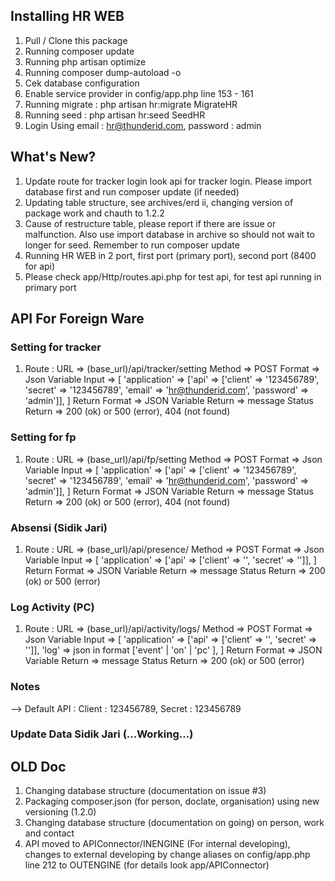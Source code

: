 ## Installing HR WEB

1. Pull / Clone this package
2. Running composer update
3. Running php artisan optimize
4. Running composer dump-autoload -o
5. Cek database configuration
6. Enable service provider in config/app.php line 153 - 161
7. Running migrate : php artisan hr:migrate MigrateHR
8. Running seed : php artisan hr:seed SeedHR
9. Login Using email : hr@thunderid.com, password : admin

## What's New?
1. Update route for tracker login look api for tracker login. Please import database first and run composer update (if needed)
2. Updating table structure, see archives/erd ii, changing version of package work and chauth to 1.2.2
3. Cause of restructure table, please report if there are issue or malfunction. Also use import database in archive so should not wait to longer for seed. Remember to run composer update
4. Running HR WEB in 2 port, first port (primary port), second port (8400 for api)
5. Please check app/Http/routes.api.php for test api, for test api running in primary port

## 	API For Foreign Ware
### Setting for tracker
1. Route : 
			URL 			=> (base_url)/api/tracker/setting
			Method			=> POST
			Format 			=> Json
			Variable Input 	=> 
								[
									'application'	=> ['api' => ['client' => '123456789', 'secret' => '123456789', 'email' => 'hr@thunderid.com', 'password' => 'admin']],
								]
			Return Format 	=> JSON
			Variable Return	=> message
			Status Return 	=> 200 (ok) or 500 (error), 404 (not found)

### Setting for fp
1. Route : 
			URL 			=> (base_url)/api/fp/setting
			Method			=> POST
			Format 			=> Json
			Variable Input 	=> 
								[
									'application'	=> ['api' => ['client' => '123456789', 'secret' => '123456789', 'email' => 'hr@thunderid.com', 'password' => 'admin']],
								]
			Return Format 	=> JSON
			Variable Return	=> message
			Status Return 	=> 200 (ok) or 500 (error), 404 (not found)

### Absensi (Sidik Jari)
1. Route : 
			URL 			=> (base_url)/api/presence/
			Method			=> POST
			Format 			=> Json
			Variable Input 	=> 
								[
									'application'	=> ['api' => ['client' => '', 'secret' => '']],
								]
			Return Format 	=> JSON
			Variable Return	=> message
			Status Return 	=> 200 (ok) or 500 (error)

### Log Activity (PC)
1. Route : 
			URL 			=> (base_url)/api/activity/logs/
			Method			=> POST
			Format 			=> Json
			Variable Input 	=> 
								[
									'application'	=> ['api' => ['client' => '', 'secret' => '']],
									'log' 			=> json in format ['event' | 'on' | 'pc' ],
								]
			Return Format 	=> JSON
			Variable Return	=> message
			Status Return 	=> 200 (ok) or 500 (error)

### Notes
--> Default API : Client : 123456789, Secret : 123456789

### Update Data Sidik Jari (...Working...)

## OLD Doc
1. Changing database structure (documentation on issue #3)
2. Packaging composer.json (for person, doclate, organisation) using new versioning (1.2.0)
3. Changing database structure (documentation on going) on person, work and contact
4. API moved to APIConnector/INENGINE (For internal developing), changes to external developing by change aliases on config/app.php line 212 to OUTENGINE (for details look app/APIConnector)


